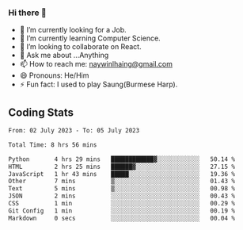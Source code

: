 ### Hi there 👋

- 🔭 I’m currently looking for a Job.
- 🌱 I’m currently learning Computer Science.
- 👯 I’m looking to collaborate on React.
- 💬 Ask me about ...Anything
- 📫 How to reach me: naywinlhaing@gmail.com
- 😄 Pronouns: He/Him
- ⚡ Fun fact: I used to play Saung(Burmese Harp).


## Coding Stats
<!--START_SECTION:waka-->

```txt
From: 02 July 2023 - To: 05 July 2023

Total Time: 8 hrs 56 mins

Python       4 hrs 29 mins   ████████████▓░░░░░░░░░░░░   50.14 %
HTML         2 hrs 25 mins   ██████▓░░░░░░░░░░░░░░░░░░   27.15 %
JavaScript   1 hr 43 mins    █████░░░░░░░░░░░░░░░░░░░░   19.36 %
Other        7 mins          ▒░░░░░░░░░░░░░░░░░░░░░░░░   01.43 %
Text         5 mins          ▒░░░░░░░░░░░░░░░░░░░░░░░░   00.98 %
JSON         2 mins          ░░░░░░░░░░░░░░░░░░░░░░░░░   00.43 %
CSS          1 min           ░░░░░░░░░░░░░░░░░░░░░░░░░   00.29 %
Git Config   1 min           ░░░░░░░░░░░░░░░░░░░░░░░░░   00.19 %
Markdown     0 secs          ░░░░░░░░░░░░░░░░░░░░░░░░░   00.04 %
```

<!--END_SECTION:waka-->
